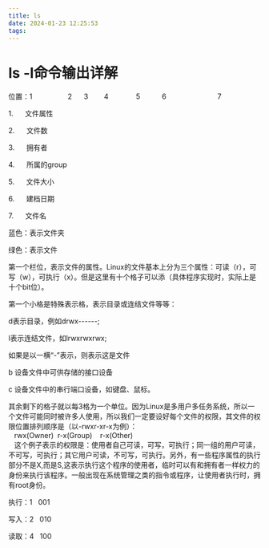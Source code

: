 ```yaml
---
title: ls
date: 2024-01-23 12:25:53
tags:
---
```

# ls -l命令输出详解
位置：1                  2      3        4              5           6                          7　

1\.      文件属性

2\.      文件数

3\.      拥有者

4\.      所属的group

5\.      文件大小

6\.      建档日期

7\.      文件名　

蓝色：表示文件夹

绿色：表示文件

第一个栏位，表示文件的属性。Linux的文件基本上分为三个属性：可读（r），可写（w），可执行（x）。但是这里有十个格子可以添（具体程序实现时，实际上是十个bit位）。

第一个小格是特殊表示格，表示目录或连结文件等等：

d表示目录，例如drwx------;

l表示连结文件，如lrwxrwxrwx;

如果是以一横“-”表示，则表示这是文件

b 设备文件中可供存储的接口设备

c 设备文件中的串行端口设备，如键盘、鼠标。

其余剩下的格子就以每3格为一个单位。因为Linux是多用户多任务系统，所以一个文件可能同时被许多人使用，所以我们一定要设好每个文件的权限，其文件的权限位置排列顺序是（以-rwxr-xr-x为例）：    
   rwx(Owner)  r-x(Group)    r-x(Other)    
   这个例子表示的权限是：使用者自己可读，可写，可执行；同一组的用户可读，不可写，可执行；其它用户可读，不可写，可执行。另外，有一些程序属性的执行部分不是X,而是S,这表示执行这个程序的使用者，临时可以有和拥有者一样权力的身份来执行该程序。一般出现在系统管理之类的指令或程序，让使用者执行时，拥有root身份。

执行：1   001

写入：2   010

读取：4   100